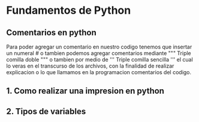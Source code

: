 # Fundamentos de Python 

## Comentarios en python

Para poder agregar un comentario en nuestro codigo tenemos que insertar un
numeral # o tambien podemos agregar comentarios mediante """ Triple comilla doble """
o tambien por medio de ''' Triple comilla sencilla ''' el cual lo veras en el transcurso 
de los archivos, con la finalidad de realizar explicacion o lo que llamamos en la programacion
comentarios del codigo.



## 1. Como realizar una impresion en python
## 2. Tipos de variables